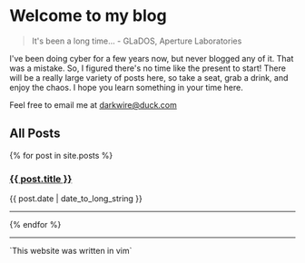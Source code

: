 # Welcome to my blog

> It's been a long time... - GLaDOS, Aperture Laboratories

I've been doing cyber for a few years now, but never blogged any of it.  That was a mistake.  So, I figured there's no time like the present to start!
There will be a really large variety of posts here, so take a seat, grab a drink, and enjoy the chaos.  I hope you learn something in your time here.

Feel free to email me at darkwire@duck.com

## All Posts
{% for post in site.posts %}
  <article>
    <h3>
      <a href="{{ post.url }}">
        {{ post.title }}
      </a>
    </h3>
    <time datetime="{{ post.date | date: "%Y-%m-%d" }}">{{ post.date | date_to_long_string }}</time>
   <br>
   <hr>
  </article>
{% endfor %}




<br>
<hr>
`This website was written in vim`
